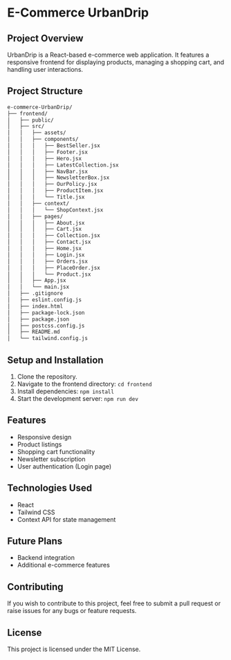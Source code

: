 # E-Commerce UrbanDrip

## Project Overview

UrbanDrip is a React-based e-commerce web application. It features a responsive frontend for displaying products, managing a shopping cart, and handling user interactions.

## Project Structure

```bash
e-commerce-UrbanDrip/
├── frontend/
│   ├── public/
│   ├── src/
│   │   ├── assets/
│   │   ├── components/
│   │   │   ├── BestSeller.jsx
│   │   │   ├── Footer.jsx
│   │   │   ├── Hero.jsx
│   │   │   ├── LatestCollection.jsx
│   │   │   ├── NavBar.jsx
│   │   │   ├── NewsletterBox.jsx
│   │   │   ├── OurPolicy.jsx
│   │   │   ├── ProductItem.jsx
│   │   │   └── Title.jsx
│   │   ├── context/
│   │   │   └── ShopContext.jsx
│   │   ├── pages/
│   │   │   ├── About.jsx
│   │   │   ├── Cart.jsx
│   │   │   ├── Collection.jsx
│   │   │   ├── Contact.jsx
│   │   │   ├── Home.jsx
│   │   │   ├── Login.jsx
│   │   │   ├── Orders.jsx
│   │   │   ├── PlaceOrder.jsx
│   │   │   └── Product.jsx
│   │   ├── App.jsx
│   │   └── main.jsx
│   ├── .gitignore
│   ├── eslint.config.js
│   ├── index.html
│   ├── package-lock.json
│   ├── package.json
│   ├── postcss.config.js
│   ├── README.md
│   └── tailwind.config.js
```

## Setup and Installation

1. Clone the repository.
2. Navigate to the frontend directory: `cd frontend`
3. Install dependencies: `npm install`
4. Start the development server: `npm run dev`

## Features

- Responsive design
- Product listings
- Shopping cart functionality
- Newsletter subscription
- User authentication (Login page)

## Technologies Used

- React
- Tailwind CSS
- Context API for state management

## Future Plans

- Backend integration
- Additional e-commerce features

## Contributing

If you wish to contribute to this project, feel free to submit a pull request or raise issues for any bugs or feature requests.

## License

This project is licensed under the MIT License.
```

